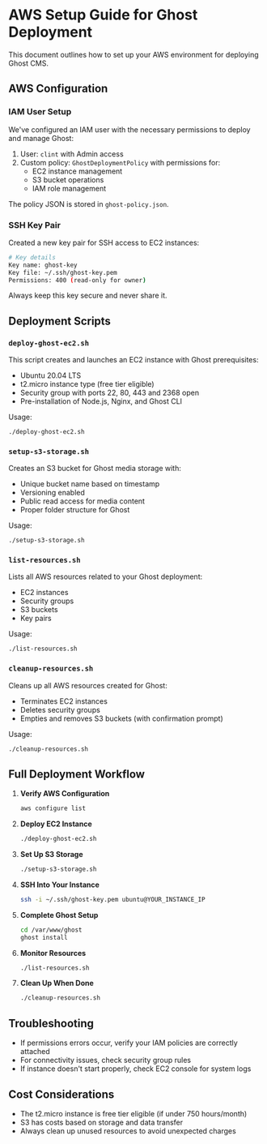 # AWS Setup Guide for Ghost Deployment

This document outlines how to set up your AWS environment for deploying Ghost CMS.

## AWS Configuration

### IAM User Setup

We've configured an IAM user with the necessary permissions to deploy and manage Ghost:

1. User: `clint` with Admin access
2. Custom policy: `GhostDeploymentPolicy` with permissions for:
   - EC2 instance management
   - S3 bucket operations
   - IAM role management

The policy JSON is stored in `ghost-policy.json`.

### SSH Key Pair

Created a new key pair for SSH access to EC2 instances:

```bash
# Key details
Key name: ghost-key
Key file: ~/.ssh/ghost-key.pem
Permissions: 400 (read-only for owner)
```

Always keep this key secure and never share it.

## Deployment Scripts

### `deploy-ghost-ec2.sh`

This script creates and launches an EC2 instance with Ghost prerequisites:

- Ubuntu 20.04 LTS
- t2.micro instance type (free tier eligible)
- Security group with ports 22, 80, 443 and 2368 open
- Pre-installation of Node.js, Nginx, and Ghost CLI

Usage:
```bash
./deploy-ghost-ec2.sh
```

### `setup-s3-storage.sh`

Creates an S3 bucket for Ghost media storage with:

- Unique bucket name based on timestamp
- Versioning enabled
- Public read access for media content
- Proper folder structure for Ghost

Usage:
```bash
./setup-s3-storage.sh
```

### `list-resources.sh`

Lists all AWS resources related to your Ghost deployment:

- EC2 instances
- Security groups
- S3 buckets
- Key pairs

Usage:
```bash
./list-resources.sh
```

### `cleanup-resources.sh`

Cleans up all AWS resources created for Ghost:

- Terminates EC2 instances
- Deletes security groups
- Empties and removes S3 buckets (with confirmation prompt)

Usage:
```bash
./cleanup-resources.sh
```

## Full Deployment Workflow

1. **Verify AWS Configuration**
   ```bash
   aws configure list
   ```

2. **Deploy EC2 Instance**
   ```bash
   ./deploy-ghost-ec2.sh
   ```

3. **Set Up S3 Storage**
   ```bash
   ./setup-s3-storage.sh
   ```

4. **SSH Into Your Instance**
   ```bash
   ssh -i ~/.ssh/ghost-key.pem ubuntu@YOUR_INSTANCE_IP
   ```

5. **Complete Ghost Setup**
   ```bash
   cd /var/www/ghost
   ghost install
   ```

6. **Monitor Resources**
   ```bash
   ./list-resources.sh
   ```

7. **Clean Up When Done**
   ```bash
   ./cleanup-resources.sh
   ```

## Troubleshooting

- If permissions errors occur, verify your IAM policies are correctly attached
- For connectivity issues, check security group rules
- If instance doesn't start properly, check EC2 console for system logs

## Cost Considerations

- The t2.micro instance is free tier eligible (if under 750 hours/month)
- S3 has costs based on storage and data transfer
- Always clean up unused resources to avoid unexpected charges 